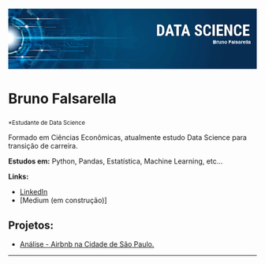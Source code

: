 <p align="center">
  <img src="https://github.com/bfalsarella/estudos/blob/main/banner%20nome.png?raw=true" >
</p>

# Bruno Falsarella
<sub>*Estudante de Data Science</sub>

Formado em Ciências Econômicas, atualmente estudo Data Science para transição de carreira.

**Estudos em:** Python, Pandas, Estatística, Machine Learning, etc...

**Links:**
* [LinkedIn](https://www.linkedin.com/in/bruno-falsarella-38331b190/)
* [Medium (em construção)]


## Projetos:

* [Análise - Airbnb na Cidade de São Paulo.](https://github.com/bfalsarella/estudos/blob/main/Analisando_os_Dados_do_Airbnb_Rio_de_Janeiro.ipynb)

---
